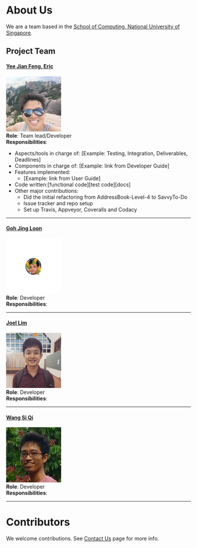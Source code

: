 # About Us

We are a team based in the [School of Computing, National University of Singapore](http://www.comp.nus.edu.sg).

## Project Team

#### [Yee Jian Feng, Eric](http://github.com/yeejfe) <br>
<img src="images/yeejfe.jpg" width="150"><br>
**Role**: Team lead/Developer <br>
**Responsibilities**:
* Aspects/tools in charge of: [Example: Testing, Integration, Deliverables, Deadlines]
* Components in charge of: [Example: link from Developer Guide]
* Features implemented:
   * [Example: link from User Guide]
* Code written:[functional code][test code][docs]
* Other major contributions:
  * Did the initial refactoring from AddressBook-Level-4 to SavvyTo-Do
  * Issue tracker and repo setup
  * Set up Travis, Appveyor, Coveralls and Codacy

-----

#### [Goh Jing Loon](https://github.com/jingloon)
<img src="images/JingLoon.png" width="150"><br>
**Role**: Developer <br>
**Responsibilities**:

-----

#### [Joel Lim](https://github.com/aljorhythm)
<img src="images/JoelLim.jpg" width="150"><br>
**Role**: Developer <br>
**Responsibilities**:

-----

#### [Wang Si Qi](https://github.com/coyotestarrkwsq)
<img src="images/WangSiQi.jpg" width="150"><br>
**Role**: Developer <br>
**Responsibilities**:

 -----

# Contributors

We welcome contributions. See [Contact Us](ContactUs.md) page for more info.
